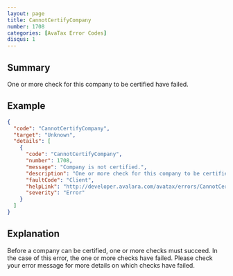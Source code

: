 ```yaml
---
layout: page
title: CannotCertifyCompany
number: 1708
categories: [AvaTax Error Codes]
disqus: 1
---
```


## Summary

One or more check for this company to be certified have failed.

## Example

```json
{
  "code": "CannotCertifyCompany",
  "target": "Unknown",
  "details": [
    {
      "code": "CannotCertifyCompany",
      "number": 1708,
      "message": "Company is not certified.",
      "description": "One or more check for this company to be certified have failed. Please look at the error messages for more details.",
      "faultCode": "Client",
      "helpLink": "http://developer.avalara.com/avatax/errors/CannotCertifyCompany",
      "severity": "Error"
    }
  ]
}
```

## Explanation

Before a company can be certified, one or more checks must succeed. In the case of this error, the one or more checks have failed. Please check your error message for more details on which checks have failed.
